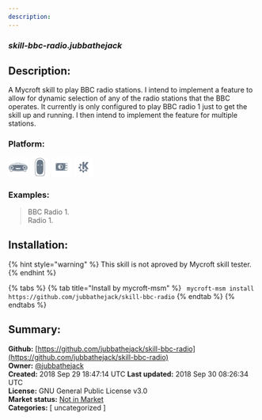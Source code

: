 ```yaml
---
description: 
---
```


### _skill-bbc-radio.jubbathejack_  
## Description:  
A Mycroft skill to play BBC radio stations. I intend to implement a feature to allow for dynamic
selection of any of the radio stations that the BBC operates. It currently is only configured
to play BBC radio 1 just to get the skill up and running. I then intend to implement the
feature for multiple stations.  
  
  
### Platform:  
 ![Mark I](../.gitbook/assets/mark-1-icon.png)  ![Mark II](../.gitbook/assets/mark-2-icon.png)  ![Picroft](../.gitbook/assets/picroft-icon.png)  ![plasmoid](../.gitbook/assets/kde.png)   
### Examples:  
> BBC Radio 1.  
> Radio 1.  
  
## Installation:  
{% hint style="warning" %}
This skill is not aproved by Mycroft skill tester.
{% endhint %}
    
{% tabs %}
{% tab title="Install by mycroft-msm" %}
``` mycroft-msm install https://github.com/jubbathejack/skill-bbc-radio```
{% endtab %}
  {% endtabs %}
    
## Summary:  
**Github:** [https://github.com/jubbathejack/skill-bbc-radio](https://github.com/jubbathejack/skill-bbc-radio)  
**Owner:** [@jubbathejack](https://github.com/jubbathejack)  
**Created:** 2018 Sep 29 18:47:14 UTC  **Last updated:** 2018 Sep 30 08:26:34 UTC  
**License:** GNU General Public License v3.0  
**Market status:** [Not in Market](https://market.mycroft.ai/skill/)  
**Categories:** [ uncategorized ]   
